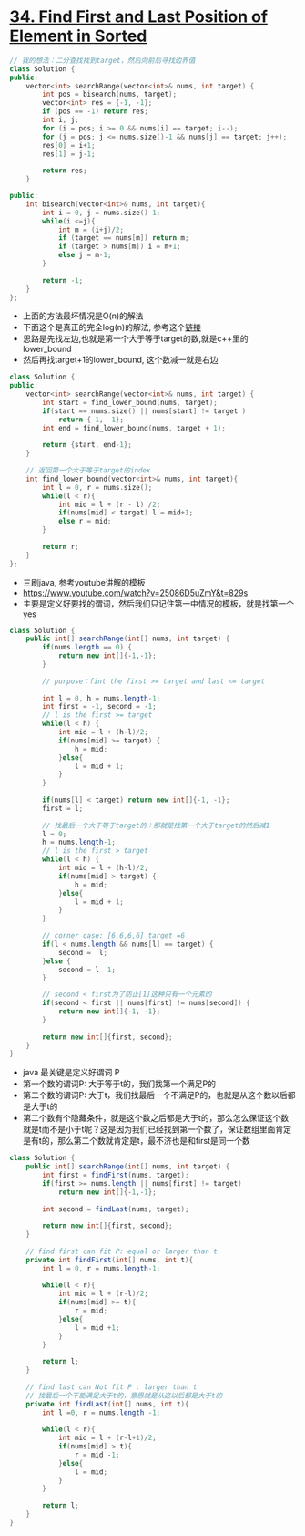 # [34. Find First and Last Position of Element in Sorted ](https://leetcode.com/problems/find-first-and-last-position-of-element-in-sorted-array/)

``` C++
// 我的想法：二分查找找到target，然后向前后寻找边界值
class Solution {
public:
    vector<int> searchRange(vector<int>& nums, int target) {
        int pos = bisearch(nums, target);
        vector<int> res = {-1, -1};
        if (pos == -1) return res;
        int i, j;
        for (i = pos; i >= 0 && nums[i] == target; i--);
        for (j = pos; j <= nums.size()-1 && nums[j] == target; j++);
        res[0] = i+1;
        res[1] = j-1;
        
        return res;
    }

public:
    int bisearch(vector<int>& nums, int target){
        int i = 0, j = nums.size()-1;
        while(i <=j){
            int m = (i+j)/2;
            if (target == nums[m]) return m;
            if (target > nums[m]) i = m+1;
            else j = m-1;
        }
        
        return -1;
    }
};
```

* 上面的方法最坏情况是O(n)的解法
* 下面这个是真正的完全log(n)的解法, 参考这个[链接](https://leetcode.com/problems/find-first-and-last-position-of-element-in-sorted-array/discuss/14701/A-very-simple-Java-solution-with-only-one-binary-search-algorithm)
* 思路是先找左边,也就是第一个大于等于target的数,就是c++里的lower_bound
* 然后再找target+1的lower_bound, 这个数减一就是右边


```c++
class Solution {
public:
    vector<int> searchRange(vector<int>& nums, int target) {
        int start = find_lower_bound(nums, target);
        if(start == nums.size() || nums[start] != target )
            return {-1, -1};
        int end = find_lower_bound(nums, target + 1);
        
        return {start, end-1};
    }
    
    // 返回第一个大于等于target的index
    int find_lower_bound(vector<int>& nums, int target){
        int l = 0, r = nums.size();
        while(l < r){
            int mid = l + (r - l) /2;
            if(nums[mid] < target) l = mid+1;
            else r = mid;
        }
        
        return r;
    }
};

```

* 三刷java, 参考youtube讲解的模板
* https://www.youtube.com/watch?v=25086D5uZmY&t=829s
* 主要是定义好要找的谓词，然后我们只记住第一中情况的模板，就是找第一个yes


```java
class Solution {
    public int[] searchRange(int[] nums, int target) {
        if(nums.length == 0) {
            return new int[]{-1,-1};
        }
        
        // purpose：fint the first >= target and last <= target
        
        int l = 0, h = nums.length-1;
        int first = -1, second = -1;
        // l is the first >= target
        while(l < h) {
            int mid = l + (h-l)/2;
            if(nums[mid] >= target) {
                h = mid;
            }else{
                l = mid + 1;
            }
        }
        
        if(nums[l] < target) return new int[]{-1, -1};
        first = l;
        
        // 找最后一个大于等于target的：那就是找第一个大于target的然后减1
        l = 0;
        h = nums.length-1;
        // l is the first > target
        while(l < h) {
            int mid = l + (h-l)/2;
            if(nums[mid] > target) {
                h = mid;
            }else{
                l = mid + 1;
            }
        }
        
        // corner case: [6,6,6,6] target =6
        if(l < nums.length && nums[l] == target) {
            second =  l;
        }else {
            second = l -1;
        }

        // second < first为了防止[1]这种只有一个元素的
        if(second < first || nums[first] != nums[second]) {
            return new int[]{-1, -1};
        }
        
        return new int[]{first, second};
    }
}
```

* java 最关键是定义好谓词 P
* 第一个数的谓词P: 大于等于t的，我们找第一个满足P的
* 第二个数的谓词P: 大于t，我们找最后一个不满足P的，也就是从这个数以后都是大于t的
* 第二个数有个隐藏条件，就是这个数之后都是大于t的，那么怎么保证这个数就是t而不是小于t呢？这是因为我们已经找到第一个数了，保证数组里面肯定是有t的，那么第二个数就肯定是t，最不济也是和first是同一个数

```java
class Solution {
    public int[] searchRange(int[] nums, int target) {
        int first = findFirst(nums, target);
        if(first >= nums.length || nums[first] != target)
            return new int[]{-1,-1};
        
        int second = findLast(nums, target);
        
        return new int[]{first, second};
    }
    
    // find first can fit P: equal or larger than t
    private int findFirst(int[] nums, int t){
        int l = 0, r = nums.length-1;
        
        while(l < r){
            int mid = l + (r-l)/2;
            if(nums[mid] >= t){
                r = mid;
            }else{
                l = mid +1;
            }
        }
        
        return l;
    }
    
    // find last can Not fit P : larger than t
    // 找最后一个不能满足大于t的，意思就是从这以后都是大于t的
    private int findLast(int[] nums, int t){
        int l =0, r = nums.length -1;
        
        while(l < r){
            int mid = l + (r-l+1)/2;
            if(nums[mid] > t){
                r = mid -1;
            }else{
                l = mid;
            }
        }
        
        return l;
    }
}

```
